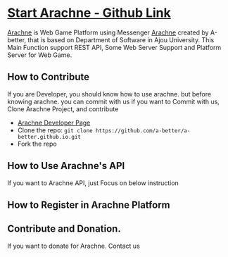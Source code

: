 # [Start Arachne - Github Link](https://github.com/a-better/a-better.github.io/)

[Arachne](http://startbootstrap.com/template-overviews/freelancer/) is Web Game Platform using Messenger [Arachne](http://arachne.com/) created by A-better, that is based on Department of Software in Ajou University. This Main Function support REST API, Some Web Server Support and Platform Server for Web Game.

## How to Contribute

If you are Developer, you should know how to use arachne. but before knowing arachne. you can commit with us if you want to Commit with us, Clone Arachne Project, and contribute
* [Arachne Developer Page](https://a-better.github.io)
* Clone the repo: `git clone https://github.com/a-better/a-better.github.io.git`
* Fork the repo

## How to Use Arachne's API

If you want to Arachne API, just Focus on below instruction


## How to Register in Arachne Platform



## Contribute and Donation.
If you want to donate for Arachne. Contact us
